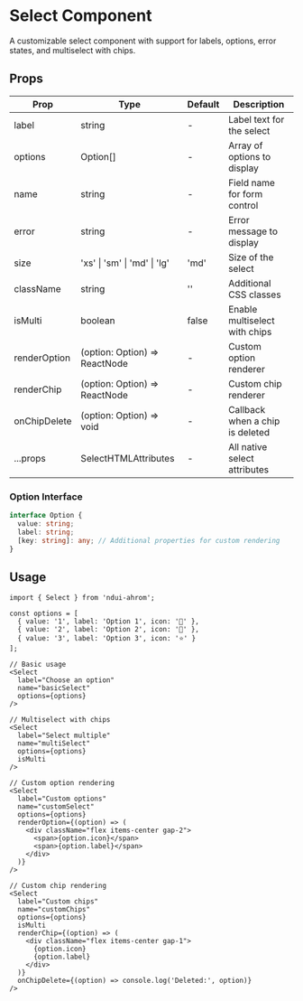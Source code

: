 # Select Component

A customizable select component with support for labels, options, error states, and multiselect with chips.

## Props

| Prop | Type | Default | Description |
|------|------|---------|-------------|
| label | string | - | Label text for the select |
| options | Option[] | - | Array of options to display |
| name | string | - | Field name for form control |
| error | string | - | Error message to display |
| size | 'xs' \| 'sm' \| 'md' \| 'lg' | 'md' | Size of the select |
| className | string | '' | Additional CSS classes |
| isMulti | boolean | false | Enable multiselect with chips |
| renderOption | (option: Option) => ReactNode | - | Custom option renderer |
| renderChip | (option: Option) => ReactNode | - | Custom chip renderer |
| onChipDelete | (option: Option) => void | - | Callback when a chip is deleted |
| ...props | SelectHTMLAttributes | - | All native select attributes |

### Option Interface

```typescript
interface Option {
  value: string;
  label: string;
  [key: string]: any; // Additional properties for custom rendering
}
```

## Usage

```tsx
import { Select } from 'ndui-ahrom';

const options = [
  { value: '1', label: 'Option 1', icon: '🌟' },
  { value: '2', label: 'Option 2', icon: '💫' },
  { value: '3', label: 'Option 3', icon: '⭐' }
];

// Basic usage
<Select
  label="Choose an option"
  name="basicSelect"
  options={options}
/>

// Multiselect with chips
<Select
  label="Select multiple"
  name="multiSelect"
  options={options}
  isMulti
/>

// Custom option rendering
<Select
  label="Custom options"
  name="customSelect"
  options={options}
  renderOption={(option) => (
    <div className="flex items-center gap-2">
      <span>{option.icon}</span>
      <span>{option.label}</span>
    </div>
  )}
/>

// Custom chip rendering
<Select
  label="Custom chips"
  name="customChips"
  options={options}
  isMulti
  renderChip={(option) => (
    <div className="flex items-center gap-1">
      {option.icon}
      {option.label}
    </div>
  )}
  onChipDelete={(option) => console.log('Deleted:', option)}
/>
```